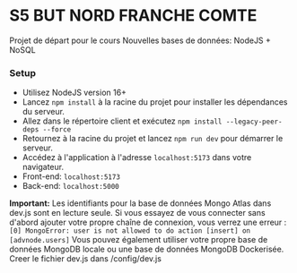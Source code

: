 # S5 BUT NORD FRANCHE COMTE


Projet de départ pour le cours Nouvelles bases de données: NodeJS + NoSQL


### Setup
- Utilisez NodeJS version 16+
- Lancez `npm install` à la racine du projet pour installer les dépendances du serveur.
- Allez dans le répertoire client et exécutez `npm install --legacy-peer-deps --force`
- Retournez à la racine du projet et lancez `npm run dev` pour démarrer le serveur.
- Accédez à l'application à l'adresse `localhost:5173` dans votre navigateur.
- Front-end: `localhost:5173`
- Back-end: `localhost:5000`

**Important:**
Les identifiants pour la base de données Mongo Atlas dans dev.js sont en lecture seule. Si vous essayez de vous connecter sans d'abord ajouter votre propre chaîne de connexion, vous verrez une erreur : `[0] MongoError: user is not allowed to do action [insert] on [advnode.users]`
Vous pouvez également utiliser votre propre base de données MongoDB locale ou une base de données MongoDB Dockerisée.
Creer le fichier dev.js dans /config/dev.js